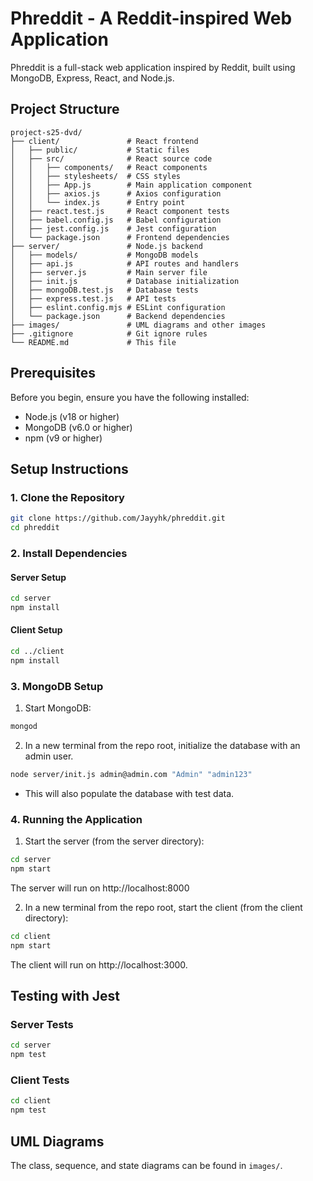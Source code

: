 # Phreddit - A Reddit-inspired Web Application

Phreddit is a full-stack web application inspired by Reddit, built using MongoDB, Express, React, and Node.js.

## Project Structure

```
project-s25-dvd/
├── client/               # React frontend
│   ├── public/           # Static files
│   ├── src/              # React source code
│   │   ├── components/   # React components
│   │   ├── stylesheets/  # CSS styles
│   │   ├── App.js        # Main application component
│   │   ├── axios.js      # Axios configuration
│   │   └── index.js      # Entry point
│   ├── react.test.js     # React component tests
│   ├── babel.config.js   # Babel configuration
│   ├── jest.config.js    # Jest configuration
│   └── package.json      # Frontend dependencies
├── server/               # Node.js backend
│   ├── models/           # MongoDB models
│   ├── api.js            # API routes and handlers
│   ├── server.js         # Main server file
│   ├── init.js           # Database initialization
│   ├── mongoDB.test.js   # Database tests
│   ├── express.test.js   # API tests
│   ├── eslint.config.mjs # ESLint configuration
│   └── package.json      # Backend dependencies
├── images/               # UML diagrams and other images
├── .gitignore            # Git ignore rules
└── README.md             # This file
```

## Prerequisites

Before you begin, ensure you have the following installed:

- Node.js (v18 or higher)
- MongoDB (v6.0 or higher)
- npm (v9 or higher)

## Setup Instructions

### 1. Clone the Repository

```bash
git clone https://github.com/Jayyhk/phreddit.git
cd phreddit
```

### 2. Install Dependencies

#### Server Setup

```bash
cd server
npm install
```

#### Client Setup

```bash
cd ../client
npm install
```

### 3. MongoDB Setup

1. Start MongoDB:

```bash
mongod
```

2. In a new terminal from the repo root, initialize the database with an admin user.

```bash
node server/init.js admin@admin.com "Admin" "admin123"
```

- This will also populate the database with test data.

### 4. Running the Application

1. Start the server (from the server directory):

```bash
cd server
npm start
```

The server will run on http://localhost:8000

2. In a new terminal from the repo root, start the client (from the client directory):

```bash
cd client
npm start
```

The client will run on http://localhost:3000.

## Testing with Jest

### Server Tests

```bash
cd server
npm test
```

### Client Tests

```bash
cd client
npm test
```

## UML Diagrams

The class, sequence, and state diagrams can be found in `images/`.
